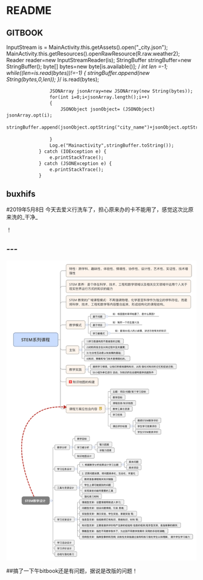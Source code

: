 # README

## GITBOOK

InputStream is = MainActivity.this.getAssets\(\).open\("\_city.json"\); MainActivity.this.getResources\(\).openRawResource\(R.raw.weather2\); Reader reader=new InputStreamReader\(is\); StringBuffer stringBuffer=new StringBuffer\(\); byte\[\] bytes=new byte\[is.available\(\)\]; / _int len =-1; while\(\(len=is.read\(bytes\)\)!=-1\) { stringBuffer.append\(new String\(bytes,0,len\)\); }_/ is.read\(bytes\);

```text
                JSONArray jsonArray=new JSONArray(new String(bytes));
                for(int i=0;i<jsonArray.length();i++)
                {
                    JSONObject jsonObject= (JSONObject) jsonArray.opt(i);
                    stringBuffer.append(jsonObject.optString("city_name")+jsonObject.optString("city_code")+jsonObject.optString("id")+"\n");

                }
                Log.e("Mainactivity",stringBuffer.toString());
            } catch (IOException e) {
                e.printStackTrace();
            } catch (JSONException e) {
                e.printStackTrace();
            }
```

## buxhifs

\#2019年5月8日 今天去爱义行洗车了，担心原来办的卡不能用了，感觉这次比原来洗的_干净_

！

## _---_

![](.gitbook/assets/stem-xi-lie-ke-cheng.png)

\#\#搞了一下午bitbook还是有问题，据说是改版的问题！


